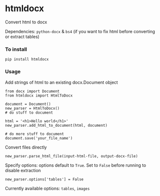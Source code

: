 # htmldocx
Convert html to docx

Dependencies: `python-docx` & `bs4` (if you want to fix html before converting or extract tables)

### To install

`pip install htmldocx`

### Usage

Add strings of html to an existing docx.Document object

```from parser import HtmlToDocx
from docx import Document
from htmldocx import HtmlToDocx

document = Document()
new_parser = HtmlToDocx()
# do stuff to document

html = '<h1>Hello world</h1>'
new_parser.add_html_to_document(html, document)

# do more stuff to document
document.save('your_file_name')
```

Convert files directly

`new_parser.parse_html_file(input-html-file, output-docx-file)`

Specify options: options default to `True`. Set to `False` before running to disable extraction

`new_parser.options['tables'] = False`

Currently available options: `tables`, `images`
